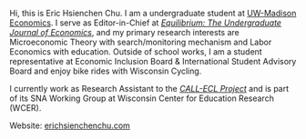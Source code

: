 Hi, this is Eric Hsienchen Chu. I am a undergraduate student at [UW-Madison Economics](https://econ.wisc.edu/). I serve as Editor-in-Chief at *[Equilibrium: The Undergraduate Journal of Economics](https://equilibriumecon.wisc.edu/)*, and my primary research interests are Microeconomic Theory with search/monitoring mechanism and Labor Economics with education. Outside of school works, I am a student representative at Economic Inclusion Board & International Student Advisory Board and enjoy bike rides with Wisconsin Cycling.

I currently work as Research Assistant to the *[CALL-ECL Project](https://call-ecl.wceruw.org/)* and is part of its SNA Working Group at Wisconsin Center for Education Research (WCER).

Website: [erichsienchenchu.com](https://www.erichsienchenchu.com/home)
